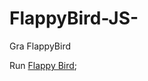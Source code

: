 # FlappyBird-JS-

Gra FlappyBird

Run [Flappy Bird](https://lukreaver.github.io/Js-Projects/FlappyBird-JS-/index.html);